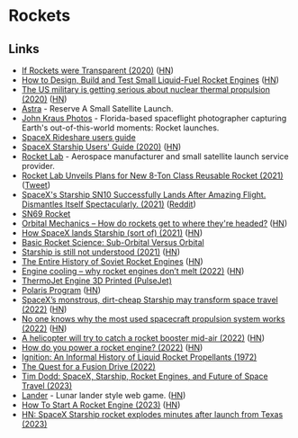 # Rockets

## Links

- [If Rockets were Transparent (2020)](https://www.youtube.com/watch?v=su9EVeHqizY) ([HN](https://news.ycombinator.com/item?id=23192142))
- [How to Design, Build and Test Small Liquid-Fuel Rocket Engines](http://www.risacher.org/rocket/) ([HN](https://news.ycombinator.com/item?id=23444977))
- [The US military is getting serious about nuclear thermal propulsion (2020)](https://arstechnica.com/science/2020/06/the-us-military-is-getting-serious-about-nuclear-thermal-propulsion/) ([HN](https://news.ycombinator.com/item?id=23598830))
- [Astra](https://astra.com/) - Reserve A Small Satellite Launch.
- [John Kraus Photos](https://www.johnkrausphotos.com/) - Florida-based spaceflight photographer capturing Earth's out-of-this-world moments: Rocket launches.
- [SpaceX Rideshare users guide](https://storage.googleapis.com/rideshare-static/Rideshare_Payload_Users_Guide.pdf)
- [SpaceX Starship Users' Guide (2020)](https://www.spacex.com/media/starship_users_guide_v1.pdf) ([HN](https://news.ycombinator.com/item?id=25340904))
- [Rocket Lab](https://www.rocketlabusa.com/) - Aerospace manufacturer and small satellite launch service provider.
- [Rocket Lab Unveils Plans for New 8-Ton Class Reusable Rocket (2021)](https://www.rocketlabusa.com/about-us/updates/rocket-lab-unveils-plans-for-new-8-ton-class-reusable-rocket-for-mega-constellation-deployment/) ([Tweet](https://twitter.com/RocketLab/status/1366358673522499588))
- [SpaceX's Starship SN10 Successfully Lands After Amazing Flight. Dismantles Itself Spectacularly. (2021)](https://www.youtube.com/watch?v=CF9mdMI1qxM) ([Reddit](https://www.reddit.com/r/spacex/comments/lxq997/spacexs_starship_sn10_successfully_lands_after/))
- [SN69 Rocket](https://twitter.com/ErcXspace/status/1382096113860239365)
- [Orbital Mechanics – How do rockets get to where they're headed?](https://steemit.com/steemstem/@alexdory/how-do-rockets-really-get-to-where-they-re-headed-orbital-mechanics) ([HN](https://news.ycombinator.com/item?id=26944249))
- [How SpaceX lands Starship (sort of) (2021)](https://thomas-godden.medium.com/how-spacex-lands-starship-sort-of-ee96cdde650b) ([HN](https://news.ycombinator.com/item?id=27148296))
- [Basic Rocket Science: Sub-Orbital Versus Orbital](https://blogs.scientificamerican.com/life-unbounded/basic-rocket-science-sub-orbital-versus-orbital/)
- [Starship is still not understood (2021)](https://caseyhandmer.wordpress.com/2021/10/28/starship-is-still-not-understood/) ([HN](https://news.ycombinator.com/item?id=29025020))
- [The Entire History of Soviet Rocket Engines](https://everydayastronaut.com/soviet-rocket-engines/) ([HN](https://news.ycombinator.com/item?id=29359038))
- [Engine cooling – why rocket engines don’t melt (2022)](https://everydayastronaut.com/engine-cooling-methodes/) ([HN](https://news.ycombinator.com/item?id=29922002))
- [ThermoJet Engine 3D Printed (PulseJet)](https://www.youtube.com/watch?v=GzHIrAapiFg)
- [Polaris Program](https://polarisprogram.com/) ([HN](https://news.ycombinator.com/item?id=30331608))
- [SpaceX’s monstrous, dirt-cheap Starship may transform space travel (2022)](https://www.economist.com/science-and-technology/2022/02/19/spacexs-monstrous-dirt-cheap-starship-may-transform-space-travel) ([HN](https://news.ycombinator.com/item?id=30379271))
- [No one knows why the most used spacecraft propulsion system works (2022)](https://twitter.com/lougrims/status/1516013489722216450) ([HN](https://news.ycombinator.com/item?id=31070721))
- [A helicopter will try to catch a rocket booster mid-air (2022)](https://spectrum.ieee.org/rocket-booster-rocket-lab) ([HN](https://news.ycombinator.com/item?id=31075075))
- [How do you power a rocket engine? (2022)](https://everydayastronaut.com/rocket-engine-cycles/) ([HN](https://news.ycombinator.com/item?id=31215149))
- [Ignition: An Informal History of Liquid Rocket Propellants (1972)](https://library.sciencemadness.org/library/books/ignition.pdf)
- [The Quest for a Fusion Drive (2022)](https://orbitalindex.com/archive/2022-11-09-Issue-193/)
- [Tim Dodd: SpaceX, Starship, Rocket Engines, and Future of Space Travel (2023)](https://www.youtube.com/watch?v=5eK5A_43pkE)
- [Lander](https://ehmorris.com/lander/) - Lunar lander style web game. ([HN](https://news.ycombinator.com/item?id=35032506))
- [How To Start A Rocket Engine (2023)](https://everydayastronaut.com/how-to-start-a-rocket-engine/) ([HN](https://news.ycombinator.com/item?id=35092521))
- [HN: SpaceX Starship rocket explodes minutes after launch from Texas (2023)](https://news.ycombinator.com/item?id=35640002)
